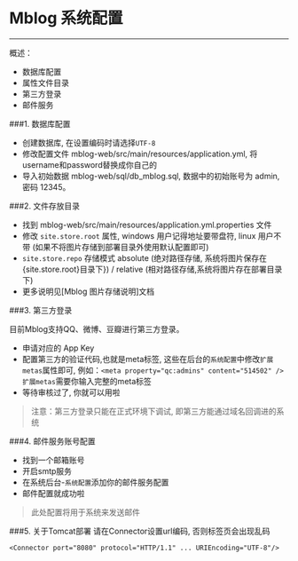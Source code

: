 ﻿# Mblog 系统配置
---
概述：

 - 数据库配置
 - 属性文件目录
 - 第三方登录
 - 邮件服务

###1. 数据库配置

 - 创建数据库, 在设置编码时请选择`UTF-8`
 - 修改配置文件 mblog-web/src/main/resources/application.yml, 将username和password替换成你自己的
 - 导入初始数据 mblog-web/sql/db_mblog.sql, 数据中的初始账号为 admin, 密码 12345。

###2. 文件存放目录
 - 找到 mblog-web/src/main/resources/application.yml.properties 文件
 - 修改 `site.store.root` 属性, windows 用户记得地址要带盘符, linux 用户不带 (如果不将图片存储到部署目录外使用默认配置即可)
 - `site.store.repo` 存储模式 absolute (绝对路径存储, 系统将图片保存在{site.store.root}目录下}) / relative (相对路径存储,系统将图片存在部署目录下)
 - 更多说明见[Mblog 图片存储说明]文档
 
###3. 第三方登录

目前Mblog支持QQ、微博、豆瓣进行第三方登录。

 - 申请对应的 App Key
 - 配置第三方的验证代码,也就是meta标签, 这些在后台的`系统配置`中修改`扩展metas`属性即可,
例如：`<meta property="qc:admins" content="514502" />`
`扩展metas`需要你输入完整的meta标签
 - 等待审核过了, 你就可以用啦

> 注意：第三方登录只能在正式环境下调试, 即第三方能通过域名回调进的系统

###4. 邮件服务账号配置
 - 找到一个邮箱账号
 - 开启smtp服务
 - 在系统后台-`系统配置`添加你的邮件服务配置
 - 邮件配置就成功啦

> 此处配置将用于系统来发送邮件

###5. 关于Tomcat部署
请在Connector设置url编码, 否则标签页会出现乱码
```
<Connector port="8080" protocol="HTTP/1.1" ... URIEncoding="UTF-8"/>
```